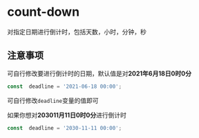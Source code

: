 # count-down

对指定日期进行倒计时，包括天数，小时，分钟，秒  

## 注意事项

可自行修改要进行倒计时的日期，默认值是对**2021年6月18日0时0分**  

```javascript
const  deadline = '2021-06-18 00:00';
```

可自行修改`deadline`变量的值即可  

如果你想对**203011月11日0时0分**进行倒计时  

```javascript
const  deadline = '2030-11-11 00:00';
```

